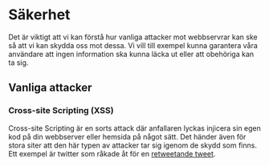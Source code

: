 # Säkerhet
Det är viktigt att vi kan förstå hur vanliga attacker mot webbservrar kan ske så att vi kan skydda oss mot dessa. Vi vill till exempel kunna garantera våra användare att ingen information ska kunna läcka ut eller att obehöriga kan ta sig.
## Vanliga attacker 
### Cross-site Scripting (XSS)
Cross-site Scripting är en sorts attack där anfallaren lyckas injicera sin egen kod på din webbserver eller hemsida på något sätt. Det händer även för stora siter att den här typen av attacker tar sig igenom de skydd som finns. Ett exempel är twitter som råkade åt för en [retweetande tweet](https://www.theguardian.com/technology/blog/2010/sep/21/twitter-hack-explained-xss-javascript#how-the-hack-works).
